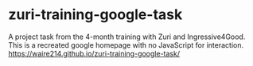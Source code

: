# zuri-training-google-task
A project task from the 4-month training with Zuri and Ingressive4Good.
This is a recreated google homepage with no JavaScript for interaction.
https://waire214.github.io/zuri-training-google-task/
